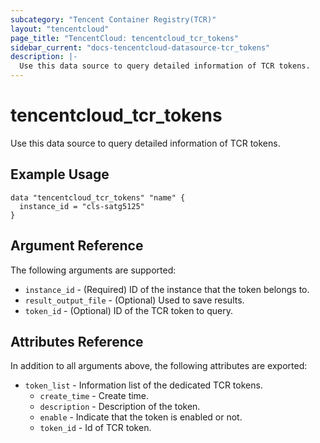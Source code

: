 ```yaml
---
subcategory: "Tencent Container Registry(TCR)"
layout: "tencentcloud"
page_title: "TencentCloud: tencentcloud_tcr_tokens"
sidebar_current: "docs-tencentcloud-datasource-tcr_tokens"
description: |-
  Use this data source to query detailed information of TCR tokens.
---
```


# tencentcloud_tcr_tokens

Use this data source to query detailed information of TCR tokens.

## Example Usage

```hcl
data "tencentcloud_tcr_tokens" "name" {
  instance_id = "cls-satg5125"
}
```

## Argument Reference

The following arguments are supported:

* `instance_id` - (Required) ID of the instance that the token belongs to.
* `result_output_file` - (Optional) Used to save results.
* `token_id` - (Optional) ID of the TCR token to query.

## Attributes Reference

In addition to all arguments above, the following attributes are exported:

* `token_list` - Information list of the dedicated TCR tokens.
  * `create_time` - Create time.
  * `description` - Description of the token.
  * `enable` - Indicate that the token is enabled or not.
  * `token_id` - Id of TCR token.


